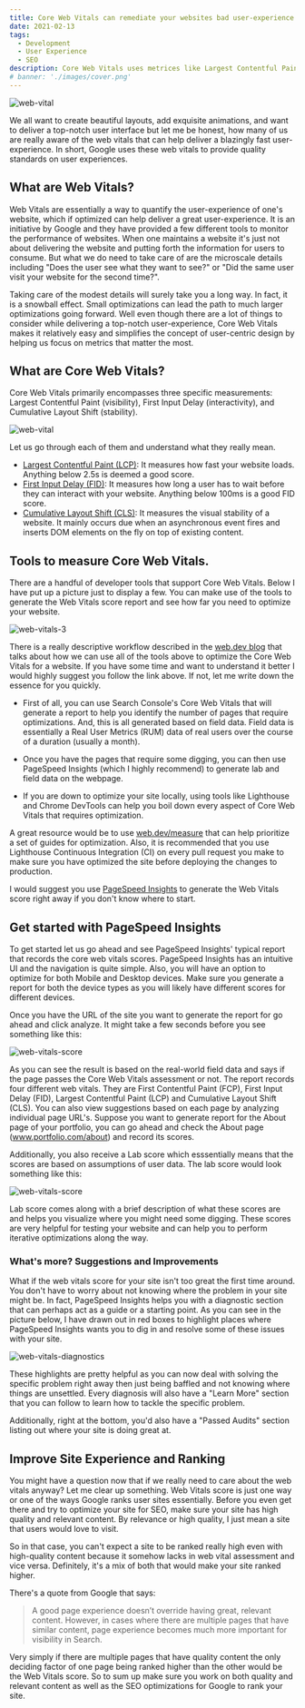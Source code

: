 ```yaml
---
title: Core Web Vitals can remediate your websites bad user-experience.
date: 2021-02-13
tags:
  - Development
  - User Experience
  - SEO
description: Core Web Vitals uses metrices like Largest Contentful Paint, First Input Delay and Cumulative Layout Shift to determine the overall user-experience of your website.
# banner: './images/cover.png'
---
```


![web-vital](./images/web-vitals-1.png)

We all want to create beautiful layouts, add exquisite animations, and want to deliver a top-notch user interface but let me be honest, how many of us are really aware of the web vitals that can help deliver a blazingly fast user-experience. In short, Google uses these web vitals to provide quality standards on user experiences.

## What are Web Vitals?

Web Vitals are essentially a way to quantify the user-experience of one's website, which if optimized can help deliver a great user-experience. It is an initiative by Google and they have provided a few different tools to monitor the performance of websites. When one maintains a website it's just not about delivering the website and putting forth the information for users to consume. But what we do need to take care of are the microscale details including "Does the user see what they want to see?" or "Did the same user visit your website for the second time?".

Taking care of the modest details will surely take you a long way. In fact, it is a snowball effect. Small optimizations can lead the path to much larger optimizations going forward.
Well even though there are a lot of things to consider while delivering a top-notch user-experience, Core Web Vitals makes it relatively easy and simplifies the concept of user-centric design by helping us focus on metrics that matter the most.

## What are Core Web Vitals?

Core Web Vitals primarily encompasses three specific measurements: Largest Contentful Paint (visibility), First Input Delay (interactivity), and Cumulative Layout Shift (stability).

![web-vital](./images/web-vitals-2.png)

Let us go through each of them and understand what they really mean.

- <u>Largest Contentful Paint (LCP)</u>: It measures how fast your website loads. Anything below 2.5s is deemed a good score.
- <u>First Input Delay (FID)</u>: It measures how long a user has to wait before they can interact with your website. Anything below 100ms is a good FID score.
- <u>Cumulative Layout Shift (CLS)</u>: It measures the visual stability of a website. It mainly occurs due when an asynchronous event fires and inserts DOM elements on the fly on top of existing content.

## Tools to measure Core Web Vitals.

There are a handful of developer tools that support Core Web Vitals. Below I have put up a picture just to display a few. You can make use of the tools to generate the Web Vitals score report and see how far you need to optimize your website.

![web-vitals-3](./images/web-vitals-3.png)

There is a really descriptive workflow described in the [web.dev blog](https://web.dev/vitals-tools/) that talks about how we can use all of the tools above to optimize the Core Web Vitals for a website. If you have some time and want to understand it better I would highly suggest you follow the link above. If not, let me write down the essence for you quickly.

- First of all, you can use Search Console's Core Web Vitals that will generate a report to help you identify the number of pages that require optimizations. And, this is all generated based on field data. Field data is essentially a Real User Metrics (RUM) data of real users over the course of a duration (usually a month).

- Once you have the pages that require some digging, you can then use PageSpeed Insights (which I highly recommend) to generate lab and field data on the webpage.

- If you are down to optimize your site locally, using tools like Lighthouse and Chrome DevTools can help you boil down every aspect of Core Web Vitals that requires optimization.

A great resource would be to use [web.dev/measure](https://web.dev/measure/) that can help prioritize a set of guides for optimization. Also, it is recommended that you use Lighthouse Continuous Integration (CI) on every pull request you make to make sure you have optimized the site before deploying the changes to production.

I would suggest you use [PageSpeed Insights](https://developers.google.com/speed/pagespeed/insights/) to generate the Web Vitals score right away if you don't know where to start.

## Get started with PageSpeed Insights

To get started let us go ahead and see PageSpeed Insights' typical report that records the core web vitals scores. PageSpeed Insights has an intuitive UI and the navigation is quite simple. Also, you will have an option to optimize for both Mobile and Desktop devices. Make sure you generate a report for both the device types as you will likely have different scores for different devices.

Once you have the URL of the site you want to generate the report for go ahead and click analyze. It might take a few seconds before you see something like this:

![web-vitals-score](./images/web-vitals-4.png)

As you can see the result is based on the real-world field data and says if the page passes the Core Web Vitals assessment or not. The report records four different web vitals. They are First Contentful Paint (FCP), First Input Delay (FID), Largest Contentful Paint (LCP) and Cumulative Layout Shift (CLS). You can also view suggestions based on each page by analyzing individual page URL's. Suppose you want to generate report for the About page of your portfolio, you can go ahead and check the About page (www.portfolio.com/about) and record its scores.

Additionally, you also receive a Lab score which esssentially means that the scores are based on assumptions of user data. The lab score would look something like this:

![web-vitals-score](./images/web-vitals-5.png)

Lab score comes along with a brief description of what these scores are and helps you visualize where you might need some digging. These scores are very helpful for testing your website and can help you to perform iterative optimizations along the way.

### What's more? Suggestions and Improvements

What if the web vitals score for your site isn't too great the first time around. You don't have to worry about not knowing where the problem in your site might be. In fact, PageSpeed Insights helps you with a diagnostic section that can perhaps act as a guide or a starting point. As you can see in the picture below, I have drawn out in red boxes to highlight places where PageSpeed Insights wants you to dig in and resolve some of these issues with your site.

![web-vitals-diagnostics](./images/web-vitals-6.png)

These highlights are pretty helpful as you can now deal with solving the specific problem right away then just being baffled and not knowing where things are unsettled. Every diagnosis will also have a "Learn More" section that you can follow to learn how to tackle the specific problem.

Additionally, right at the bottom, you'd also have a "Passed Audits" section listing out where your site is doing great at.

## Improve Site Experience and Ranking

You might have a question now that if we really need to care about the web vitals anyway? Let me clear up something. Web Vitals score is just one way or one of the ways Google ranks user sites essentially. Before you even get there and try to optimize your site for SEO, make sure your site has high quality and relevant content. By relevance or high quality, I just mean a site that users would love to visit.

So in that case, you can't expect a site to be ranked really high even with high-quality content because it somehow lacks in web vital assessment and vice versa. Definitely, it's a mix of both that would make your site ranked higher.

There's a quote from Google that says:

> A good page experience doesn’t override having great, relevant content. However, in cases where there are multiple pages that have similar content, page experience becomes much more important for visibility in Search.

Very simply if there are multiple pages that have quality content the only deciding factor of one page being ranked higher than the other would be the Web Vitals score. So to sum up make sure you work on both quality and relevant content as well as the SEO optimizations for Google to rank your site.
